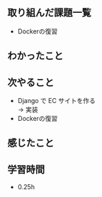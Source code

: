 ## 取り組んだ課題一覧
  - Dockerの復習
## わかったこと

## 次やること
  - Django で EC サイトを作る<br>
→ 実装
  - Dockerの復習
## 感じたこと

## 学習時間
- 0.25h